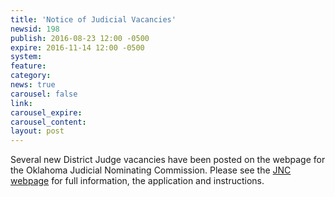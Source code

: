 ```yaml
---
title: 'Notice of Judicial Vacancies'
newsid: 198
publish: 2016-08-23 12:00 -0500
expire: 2016-11-14 12:00 -0500
system: 
feature: 
category: 
news: true
carousel: false
link: 
carousel_expire: 
carousel_content: 
layout: post
---
```

<p>Several new District Judge vacancies have been posted on the webpage for the Oklahoma Judicial Nominating Commission. Please see the <a href="/jnc/about" target="_blank">JNC webpage</a> for full information, the application and instructions.</p>